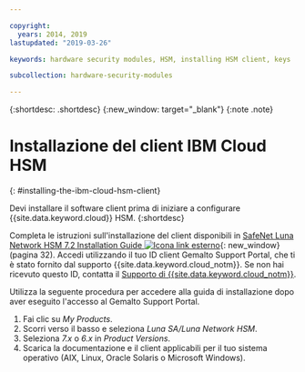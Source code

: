 ```yaml
---

copyright:
  years: 2014, 2019
lastupdated: "2019-03-26"

keywords: hardware security modules, HSM, installing HSM client, keys

subcollection: hardware-security-modules

---
```


{:shortdesc: .shortdesc}
{:new_window: target="_blank"}
{:note .note}

# Installazione del client IBM Cloud HSM
{: #installing-the-ibm-cloud-hsm-client}

Devi installare il software client prima di iniziare a configurare {{site.data.keyword.cloud}} HSM.
{:shortdesc}

Completa le istruzioni sull'installazione del client disponibili in [SafeNet Luna Network HSM 7.2 Installation Guide ![Icona link esterno](../../icons/launch-glyph.svg "Icona link esterno")](https://supportportal.gemalto.com/csm?id=kb_article_view&sys_kb_id=19a81c8bdb9a1fc8d298728dae96197d&sysparm_article=KB0017573){: new_window} (pagina 32). Accedi utilizzando il tuo ID client Gemalto Support Portal, che ti è stato fornito dal supporto {{site.data.keyword.cloud_notm}}. Se non hai ricevuto questo ID, contatta il [Supporto di {{site.data.keyword.cloud_notm}}](/docs/get-support?topic=get-support-getting-customer-support#getting-customer-support).

Utilizza la seguente procedura per accedere alla guida di installazione dopo aver eseguito l'accesso al Gemalto Support Portal.

1. Fai clic su *My Products*.
2. Scorri verso il basso e seleziona *Luna SA/Luna Network HSM*.
3. Seleziona *7.x* o *6.x* in *Product Versions*.
4. Scarica la documentazione e il client applicabili per il tuo sistema operativo (AIX, Linux, Oracle Solaris o Microsoft Windows).
